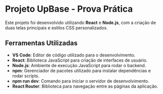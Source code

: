 # Projeto UpBase - Prova Prática

Este projeto foi desenvolvido utilizando **React** e **Node.js**, com a criação de duas telas principais e estilos CSS personalizados.

## Ferramentas Utilizadas

- **VS Code**: Editor de código utilizado para o desenvolvimento.
- **React**: Biblioteca JavaScript para criação de interfaces de usuário.
- **Node.js**: Ambiente de execução JavaScript para rodar o backend.
- **npm**: Gerenciador de pacotes utilizado para instalar dependências e rodar scripts.
- **npm run dev**: Comando para iniciar o servidor de desenvolvimento.
- **React Router**: Biblioteca para navegação entre as páginas da aplicação.